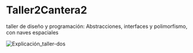 # Taller2Cantera2
taller de diseño y programación: Abstracciones, interfaces y polimorfismo, con naves espaciales

![Explicación_taller-dos](https://user-images.githubusercontent.com/113210248/193957580-a086c26c-5a7f-4e67-8e5b-04d5822f672a.png)

